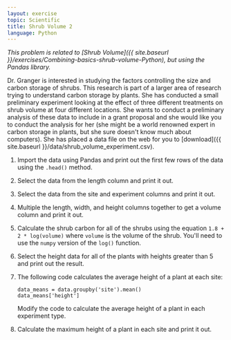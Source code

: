 ```yaml
---
layout: exercise
topic: Scientific
title: Shrub Volume 2
language: Python
---
```


*This problem is related to [Shrub Volume]({{ site.baseurl }}/exercises/Combining-basics-shrub-volume-Python),
but using the Pandas library.*

Dr. Granger is interested in studying the factors controlling the size and
carbon storage of shrubs. This research is part of a larger area of research
trying to understand carbon storage by plants. She has conducted a small
preliminary experiment looking at the effect of three different treatments on
shrub volume at four different locations. She wants to conduct a preliminary
analysis of these data to include in a grant proposal and she would like you to
conduct the analysis for her (she might be a world renowned expert in carbon
storage in plants, but she sure doesn't know much about computers). She has
placed a data file on the web for you to
[download]({{ site.baseurl }}/data/shrub_volume_experiment.csv).

1. Import the data using Pandas and print out the first few rows of the data
   using the `.head()` method.
2. Select the data from the length column and print it out.
3. Select the data from the site and experiment columns and print it out.
4. Multiple the length, width, and height columns together to get a volume
   column and print it out.
5. Calculate the shrub carbon for all of the shrubs using the equation
       `1.8 + 2 * log(volume)` where `volume` is the volume of the shrub. 
   You'll need to use the `numpy` version of the `log()` function. 
6. Select the height data for all of the plants with heights greater than 5 and
   print out the result.
7. The following code calculates the average height of a plant at each site:

   ```
   data_means = data.groupby('site').mean()
   data_means['height']
   ```
   Modify the code to calculate the average height of a plant in each experiment type.
8. Calculate the maximum height of a plant in each site and print it out.
